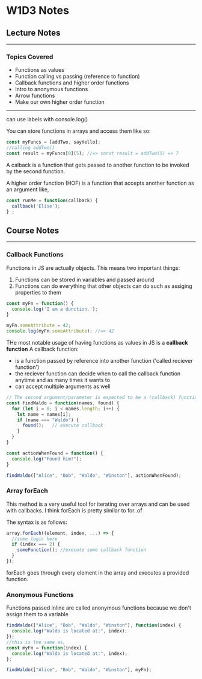 # W1D3 Notes
## Lecture Notes
_________________
### Topics Covered
- Functions as values
- Function calling vs passing (reference to function)
- Callback functions and higher order functions
- Intro to anonymous functions
- Arrow functions
- Make our own higher order function
__________________________________________
can use labels with console.log()

You can store functions in arrays and access them like so:
```javascript
const myFuncs = [addTwo, sayHello];
//calling addTwo()
const result = myFuncs[0](5); //=> const result = addTwo(5) => 7
```
A calback is a function that gets passed to another function to be invoked by the second function.

A higher order function (HOF) is a function that accepts another function as an argument like,
```javascript
const runMe = function(callback) {
  callback('Elise');
} ;
```

## Course Notes
_________________
### Callback Functions
Functions in JS are actually objects.
This means two important things:
1. Functions can be stored in variables and passed around
2. Functions can do everything that other objects can do such as assiging properties to them 
```javascript
const myFn = function() {
  console.log('I am a dunction.');
}

myFn.someAttribute = 42;
console.log(myFn.someAttribute); //=> 42
```
THe most notable usage of having functions as values in JS is a **callback function**
A callback function:
- is a function passed by reference into another function ('called reciever function')
- the reciever function can decide when to call the callback function anytime and as many times it wants to
- can accept multiple arguments as well
```javascript
// The second argument/parameter is expected to be a (callback) function
const findWaldo = function(names, found) {
  for (let i = 0; i < names.length; i++) {
    let name = names[i];
    if (name === "Waldo") {
      found();   // execute callback
    }
  }
}

const actionWhenFound = function() {
  console.log("Found him!");
}

findWaldo(["Alice", "Bob", "Waldo", "Winston"], actionWhenFound);
```
### Array forEach
This method is a very useful tool for iterating over arrays and can be used with callbacks. I think forEach is pretty similar to for..of

The syntax is as follows:
```javascript
array.forEach((element, index, ...) => {
  //some logic here
  if (index === 2) {
    someFunction(); //execute some callback function
  }
});
```
forEach goes through every element in the array and executes a provided function.

### Anonymous Functions
Functions passed inline are called anonymous functions because we don't assign them to a variable
```javascript
findWaldo(["Alice", "Bob", "Waldo", "Winston"], function(index) {
  console.log("Waldo is located at:", index);
});
//this is the same as,
const myFn = function(index) {
  console.log("Waldo is located at:", index);
};

findWaldo(["Alice", "Bob", "Waldo", "Winston"], myFn);
```
